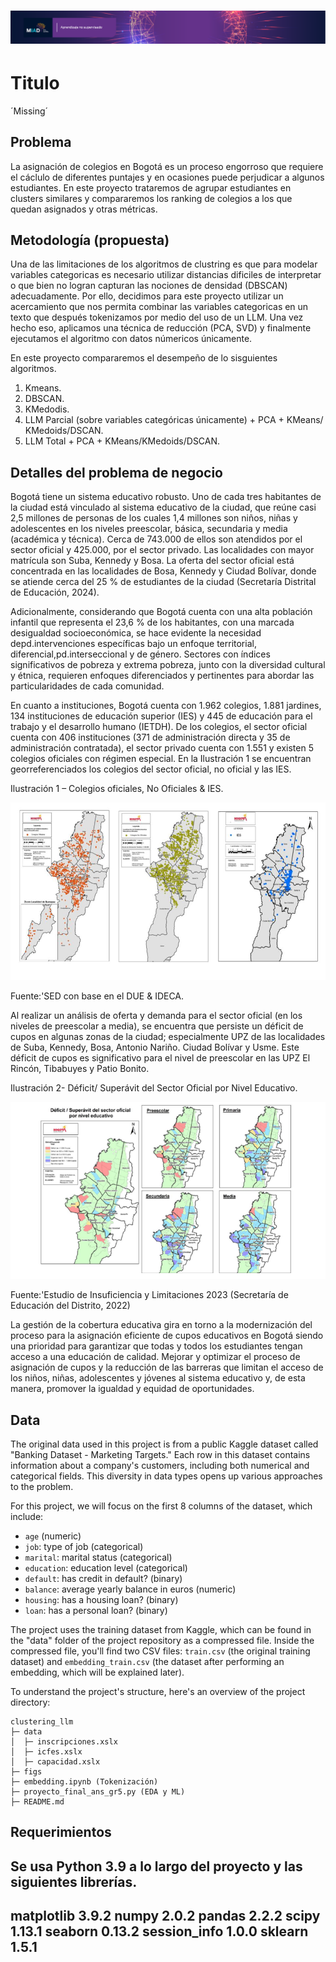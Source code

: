 <h1 align="center">
    <a href= "https://uniandes-my.sharepoint.com/:w:/r/personal/s_gutierrez11234_uniandes_edu_co/_layouts/15/doc2.aspx?sourcedoc=%7B83327737-2cfe-4bf7-85ee-9fb37aeb7ac3%7D&action=edit&wdPid=6281dde4">
    <img src="figs/ans_banner_1920x200.png">
    </a>
</h1>


# Titulo
´Missing´

## Problema

La asignación de colegios en Bogotá es un proceso engorroso que requiere el cáclulo de diferentes puntajes y en ocasiones puede perjudicar a algunos estudiantes. En este proyecto trataremos de agrupar estudiantes en clusters similares y compararemos los ranking de colegios a los que quedan asignados y otras métricas.

## Metodología (propuesta)

Una de las limitaciones de los algoritmos de clustring es que para modelar variables categoricas es necesario utilizar distancias dificiles de interpretar o que bien no logran capturan las nociones de densidad (DBSCAN) adecuadamente. Por ello, decidimos para este proyecto utilizar un acercamiento que nos permita combinar las variables categoricas en un texto que después tokenizamos por medio del uso de un LLM. Una vez hecho eso, aplicamos una técnica de reducción (PCA, SVD) y finalmente ejecutamos el algoritmo con datos númericos únicamente.

En este proyecto compararemos el desempeño de lo sisguientes algoritmos.
1. Kmeans. 
2. DBSCAN.
3. KMedodis.
4. LLM Parcial (sobre variables categóricas únicamente) + PCA + KMeans/ KMedoids/DSCAN.
5. LLM Total + PCA + KMeans/KMedoids/DSCAN.



## Detalles del problema de negocio

Bogotá tiene un sistema educativo robusto. Uno de cada tres habitantes de la ciudad está vinculado al sistema educativo de la ciudad, que reúne casi 2,5 millones de personas de los cuales 1,4 millones son niños, niñas y adolescentes en los niveles preescolar, básica, secundaria y media (académica y técnica). Cerca de 743.000 de ellos son atendidos por el sector oficial y 425.000, por el sector privado. Las localidades con mayor matrícula son Suba, Kennedy y Bosa. La oferta del sector oficial está concentrada en las localidades de Bosa, Kennedy y Ciudad Bolívar, donde se atiende cerca del 25 % de estudiantes de la ciudad (Secretaría Distrital de Educación, 2024). 

Adicionalmente, considerando que Bogotá cuenta con una alta población infantil que representa el 23,6 % de los habitantes, con una marcada desigualdad socioeconómica, se hace evidente la necesidad depd.intervenciones específicas bajo un enfoque territorial, diferencial,pd.interseccional y de género. Sectores con índices significativos de pobreza y extrema pobreza, junto con la diversidad cultural y étnica, requieren enfoques diferenciados y pertinentes para abordar las particularidades de cada comunidad. 

En cuanto a instituciones, Bogotá cuenta con 1.962 colegios, 1.881 jardines, 134 instituciones de educación superior (IES) y 445 de educación para el trabajo y el desarrollo humano (IETDH). De los colegios, el sector oficial cuenta con 406 instituciones (371 de administración directa y 35 de administración contratada), el sector privado cuenta con 1.551 y existen 5 colegios oficiales con régimen especial. En la Ilustración 1   se encuentran georreferenciados los colegios del sector oficial, no oficial y las IES.   

Ilustración 1 – Colegios oficiales, No Oficiales & IES. 

![I1](figs/Ilustracion1.jpg)

Fuente:'SED con base en el DUE & IDECA. 

Al realizar un análisis de oferta y demanda para el sector oficial (en los niveles de preescolar a media), se encuentra que persiste un déficit de cupos en algunas zonas de la ciudad; especialmente UPZ de las localidades de Suba, Kennedy, Bosa, Antonio Nariño. Ciudad Bolívar y Usme. Este déficit de cupos es significativo para el nivel de preescolar en las UPZ El Rincón, Tibabuyes y Patio Bonito.   

Ilustración 2- Déficit/ Superávit del Sector Oficial por Nivel Educativo. 

![I2](figs/Ilustracion2.png)

 

Fuente:'Estudio de Insuficiencia y Limitaciones 2023 (Secretaría de Educación del Distrito, 2022) 

La gestión de la cobertura educativa gira en torno a la modernización del proceso para la asignación eficiente de cupos educativos en Bogotá siendo una prioridad para garantizar que todas y todos los estudiantes tengan acceso a una educación de calidad. Mejorar y optimizar el proceso de asignación de cupos y la reducción de las barreras que limitan el acceso de los niños, niñas, adolescentes y jóvenes al sistema educativo y, de esta manera, promover la igualdad y equidad de oportunidades. 

## Data

The original data used in this project is from a public Kaggle dataset called "Banking Dataset - Marketing Targets." Each row in this dataset contains information about a company's customers, including both numerical and categorical fields. This diversity in data types opens up various approaches to the problem.

For this project, we will focus on the first 8 columns of the dataset, which include:

- `age` (numeric)
- `job`: type of job (categorical)
- `marital`: marital status (categorical)
- `education`: education level (categorical)
- `default`: has credit in default? (binary)
- `balance`: average yearly balance in euros (numeric)
- `housing`: has a housing loan? (binary)
- `loan`: has a personal loan? (binary)

The project uses the training dataset from Kaggle, which can be found in the "data" folder of the project repository as a compressed file. Inside the compressed file, you'll find two CSV files: `train.csv` (the original training dataset) and `embedding_train.csv` (the dataset after performing an embedding, which will be explained later).

To understand the project's structure, here's an overview of the project directory:

```
clustering_llm
├─ data
│  ├─ inscripciones.xslx
│  ├─ icfes.xslx
│  ├─ capacidad.xslx
├─ figs
├─ embedding.ipynb (Tokenización)
├─ proyecto_final_ans_gr5.py (EDA y ML)
├─ README.md

```

## Requerimientos

Se usa Python 3.9 a lo largo del proyecto y las siguientes librerías.
-----
matplotlib          3.9.2
numpy               2.0.2
pandas              2.2.2
scipy               1.13.1
seaborn             0.13.2
session_info        1.0.0
sklearn             1.5.1
-----




